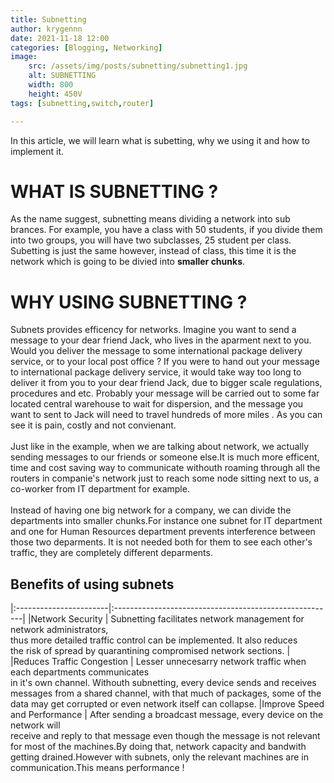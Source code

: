 ```yaml
---
title: Subnetting
author: krygennn
date: 2021-11-18 12:00
categories: [Blogging, Networking]
image:
    src: /assets/img/posts/subnetting/subnetting1.jpg
    alt: SUBNETTING
    width: 800
    height: 450V
tags: [subnetting,switch,router]

---
```


In this article, we will learn what is subetting, why we using it and how to implement it.

# WHAT IS SUBNETTING ?

As the name suggest, subnetting means dividing a network into sub brances. For example, you have a class with 50 students,
if you divide them into two groups, you will have two subclasses, 25 student per class. Subetting is just the same however,
instead of class, this time it is the network which is going to be divied into **smaller chunks**.

# WHY USING SUBNETTING ?

Subnets provides efficency for networks. Imagine you want to send a message to your dear friend Jack, who lives in the aparment
next to you. Would you deliver the message to some international package delivery service, or to your local post office ?
If you were to hand out your message to international package delivery service, it would take way too long to deliver it from
you to your dear friend Jack, due to bigger scale regulations, procedures and etc. Probably your message will be carried out to some
far located central warehouse to wait for dispersion, and the message you want to sent to Jack will need to travel hundreds of more miles
. As you can see it is pain, costly and not convienant.
<br><br>
Just like in the example, when we are talking about network, we actually sending messages to our friends or someone else.It is 
much more efficent, time and cost saving way to communicate withouth roaming through all the routers in companie's
network just to reach some node sitting next to us, a co-worker from IT department for example.
<br><br>
Instead of having one big network for a company, we can divide the departments into smaller chunks.For instance one subnet for 
IT department and one for Human Resources department prevents interference between those two deparments. It is not needed
both for them to see each other's traffic, they are completely different deparments.

## Benefits of using subnets

|:-----------------------|:-------------------------------------------------------|
|Network Security        | Subnetting facilitates network management for network administrators,<br>thus more detailed traffic control can be implemented. It also reduces <br>the risk of spread by quarantining compromised network sections.     |
|Reduces Traffic Congestion | Lesser unnecesarry network traffic when each departments communicates <br>in it's own channel. Withouth subnetting, every device sends and receives <br>messages from a shared channel, with that much of packages, some of the <br>data may get corrupted or even network itself can collapse.
|Improve Speed and Performance | After sending a broadcast message, every device on the network will <br>receive and reply to that message even though the message is not relevant <br>for most of the machines.By doing that, network capacity and bandwith <br>getting drained.However with subnets, only the relevant machines are in<br> communication.This means performance !
